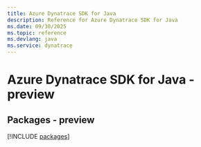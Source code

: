 ```yaml
---
title: Azure Dynatrace SDK for Java
description: Reference for Azure Dynatrace SDK for Java
ms.date: 09/30/2025
ms.topic: reference
ms.devlang: java
ms.service: dynatrace
---
```

# Azure Dynatrace SDK for Java - preview
## Packages - preview
[!INCLUDE [packages](dynatrace-index.md)]